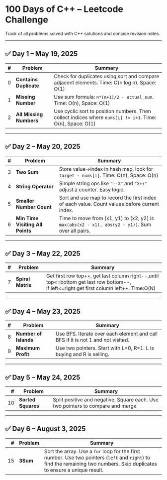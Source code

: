 # 100 Days of C++ – Leetcode Challenge

Track of all problems solved with C++ solutions and concise revision notes.

---

## ✅ Day 1 – May 19, 2025

| # | Problem                 | Summary                                                                                                   |
|--:|-------------------------|-----------------------------------------------------------------------------------------------------------|
| 0 | **Contains Duplicate**  | Check for duplicates using sort and compare adjacent elements. Time: O(n log n), Space: O(1)              |
| 1 | **Missing Number**      | Use sum formula: `n*(n+1)/2 - actual_sum`. Time: O(n), Space: O(1)                                        |
| 2 | **All Missing Numbers** | Use cyclic sort to position numbers. Then collect indices where `nums[i] != i+1`. Time: O(n), Space: O(1) |

---

## ✅ Day 2 – May 20, 2025

| # | Problem                          | Summary                                                                                          |
|--:|----------------------------------|--------------------------------------------------------------------------------------------------|
| 3 | **Two Sum**                      | Store value→index in hash map, look for `target - nums[i]`. Time: O(n), Space: O(n)              |
| 4 | **String Operator**              | Simple string ops like `"--X"` and `"X++"` adjust a counter. Easy logic.                         |
| 5 | **Smaller Number Count**         | Sort and use map to record the first index of each value. Count values before current index.     |
| 6 | **Min Time Visiting All Points** | Time to move from (x1, y1) to (x2, y2) is `max(abs(x2 - x1), abs(y2 - y1))`. Sum over all pairs. |

---

## ✅ Day 3 – May 22, 2025

| # | Problem           | Summary                                                                                                                                      |
|--:|-------------------|----------------------------------------------------------------------------------------------------------------------------------------------|
| 7 | **Spiral Matrix** | Get first row top++, get last column right--,until top<=bottom get last row bottom--,<br/> if left<=right get first column left++. Time:O(N) |

---

## ✅ Day 4 – May 23, 2025

| # | Problem               | Summary                                                                         |
|--:|-----------------------|---------------------------------------------------------------------------------|
| 8 | **Number of Islands** | Use BFS. Iterate over each element and call BFS if it is not 1 and not visited. | 
| 9 | **Maximum Profit**    | Use two pointers. Start with L=0, R=1. L is buying and R is selling.            | 

---

## ✅ Day 5 – May 24, 2025

|  # | Problem            | Summary                                                                         |
|---:|--------------------|---------------------------------------------------------------------------------|
| 10 | **Sorted Squares** | Split positive and negative. Square each. Use two pointers to compare and merge |

---

## ✅ Day 6 – August 3, 2025

|  # | Problem  | Summary                                                                                                                                                                    |
|---:|----------|----------------------------------------------------------------------------------------------------------------------------------------------------------------------------|
| 15 | **3Sum** | Sort the array. Use a `for` loop for the first number. Use two pointers (`left` and `right`) to find the remaining two numbers. Skip duplicates to ensure a unique result. |